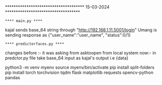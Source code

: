 ************************************* 15-03-2024 ***********************************
 
    **** main.py ****
kajal sends base_64 string through "http://192.168.1.11.5001/login"
Umang is sending response as {"user_name":"user_name", "status":0/1}


    **** predictorfaces.py ****
    
changes
before :- it was asking from asktoopen from local system
now:- in predctor.py file take base_64 input as kajal's output i.e {data}



 


python3 -m venv myenv 
source myenv/bin/activate
pip install split-folders
pip install torch torchvision tqdm flask matplotlib requests opencv-python pandas

